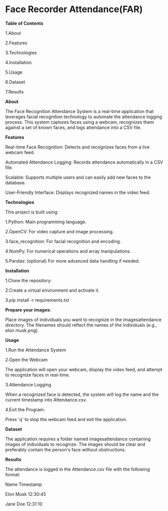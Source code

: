 
# **Face Recorder Attendance(FAR)**

**Table of Contents**

1.About

2.Features

3.Technologies

4.Installation

5.Usage

6.Dataset

7.Results



**About**

The Face Recognition Attendance System is a real-time application that leverages facial recognition technology to automate the attendance logging process. This system captures faces using a webcam, recognizes them against a set of known faces, and logs attendance into a CSV file.

**Features**

Real-time Face Recognition: Detects and recognizes faces from a live webcam feed.

Automated Attendance Logging: Records attendance automatically in a CSV file.

Scalable: Supports multiple users and can easily add new faces to the database.

User-Friendly Interface: Displays recognized names in the video feed.


**Technologies**

This project is built using:

1.Python: Main programming language.

2.OpenCV: For video capture and image processing.

3.face_recognition: For facial recognition and encoding.

4.NumPy: For numerical operations and array manipulations.

5.Pandas: (optional) For more advanced data handling if needed.

**Installation**

1.Clone the repository:

2.Create a virtual environment and activate it.

3.pip install -r requirements.txt

**Prepare your images:**

Place images of individuals you want to recognize in the imagesattendance directory. The filenames should reflect the names of the individuals (e.g., elon musk.png).

**Usage**

1.Run the Attendance System

2.Open the Webcam

The application will open your webcam, display the video feed, and attempt to recognize faces in real-time.

3.Attendance Logging

When a recognized face is detected, the system will log the name and the current timestamp into Attendance.csv.

4.Exit the Program:

Press 'q' to stop the webcam feed and exit the application.

**Dataset**

The application requires a folder named imagesattendance containing images of individuals to recognize. The images should be clear and preferably contain the person's face without obstructions.

**Results**

The attendance is logged in the Attendance.csv file with the following format:

Name	Timestamp

Elon Musk	12:30:45

Jane Doe	12:31:10


